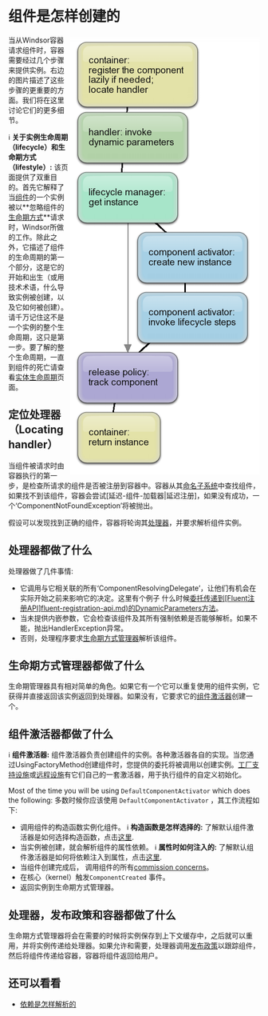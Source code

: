 ﻿# 组件是怎样创建的

<img align="right" src="images/creation-flow.png">

当从Windsor容器请求组件时，容器需要经过几个步骤来提供实例。右边的图片描述了这些步骤的更重要的方面。我们将在这里讨论它们的更多细节。

:information_source: **关于实例生命周期（lifecycle）和生命期方式（lifestyle）:** 该页面提供了双重目的。首先它解释了当[组件](services-and-components.md)的一个实例被以**忽略组件的 [生命期方式](lifestyles.md)**请求时，Windsor所做的工作。除此之外，它描述了组件的生命周期的第一个部分，这是它的开始和出生（或用技术术语，什么导致实例被创建，以及它如何被创建）。请千万记住这不是一个实例的整个生命周期，这只是第一步。要了解的整个生命周期，一直到组件的死亡请查看[实体生命周期](lifecycle.md)页面。

## 定位处理器（Locating handler）

当组件被请求时由容器执行的第一步，是检查所请求的组件是否被注册到容器中。容器从其[命名子系统](subsystems.md)中查找组件，如果找不到该组件，容器会尝试[延迟-组件-加载器|延迟注册]，如果没有成功，一个‘ComponentNotFoundException’将被抛出。

假设可以发现找到正确的组件，容器将轮询其[处理器](handlers.md)，并要求解析组件实例。

## 处理器都做了什么

处理器做了几件事情:

* 它调用与它相关联的所有‘ComponentResolvingDelegate’，让他们有机会在实际开始之前来影响它的决定。这里有个例子 什么时候[委托传递到[Fluent注册API]fluent-registration-api.md)的DynamicParameters方法](inline-dependencies.md#supplying-dynamic-dependencies)。
* 当未提供内嵌参数，它会检查该组件及其所有强制依赖是否能够解析。如果不能，抛出HandlerException异常。
* 否则，处理程序要求[生命期方式管理器](lifestyles.md)解析该组件。

## 生命期方式管理器都做了什么

生命期管理器具有相对简单的角色。如果它有一个它可以重复使用的组件实例，它获得并直接返回该实例返回到处理器。如果没有，它要求它的[组件激活器](component-activators)创建一个。

## 组件激活器都做了什么

:information_source: **组件激活器:** 
组件激活器负责创建组件的实例。各种激活器各自的实现。当您通过UsingFactoryMethod创建组件时，您提供的委托将被调用以创建实例。[工厂支持设施](factory-support-facility.md)或[远程设施](remoting-facility.md)有它们自己的一套激活器，用于执行组件的自定义初始化。

Most of the time you will be using `DefaultComponentActivator` which does the following:
多数时候你应该使用 `DefaultComponentActivator` ，其工作流程如下:

* 调用组件的构造函数实例化组件。 :information_source: **构造函数是怎样选择的:** 了解默认组件激活器是如何选择构造函数，点击[这里](how-constructor-is-selected.md).
* 当实例被创建，就会解析组件的属性依赖。 :information_source: **属性时如何注入的:** 了解默认组件激活器是如何将依赖注入到属性，点击[这里](how-properties-are-injected.md).
* 当组件创建完成后， 调用组件的所有[commission concerns](lifecycle.md)。
* 在核心（kernel）触发`ComponentCreated` 事件。
* 返回实例到生命期方式管理器。

## 处理器，发布政策和容器都做了什么

生命期方式管理器将会在需要的时候将实例保存到上下文缓存中，之后就可以重用，并将实例传递给处理器。如果允许和需要，处理器调用[发布政策](release-policy.md)以跟踪组件，然后将组件传递给容器，容器将组件返回给用户。

## 还可以看看

* [依赖是怎样解析的](how-dependencies-are-resolved.md)